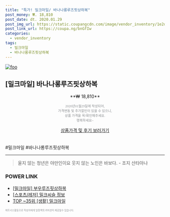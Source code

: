 ```yaml
--- 
title: "특가! 밀크마일/ 바나나롱루즈핏상하복" 
post_money: ₩. 18,810 
post_date: dt. 2020.01.29 
post_img_url: https://static.coupangcdn.com/image/vendor_inventory/1e2d/14fd0f6441a0b907e0426a91ae6aabcf5872f5c1887a2c4baa7458f93e77.jpg 
post_link_url: https://coupa.ng/bnGfIw 
categories: 
  - vendor_inventory 
tags: 
  - 밀크마일 
  - 바나나롱루즈핏상하복 
--- 
```

[![foo](https://static.coupangcdn.com/image/vendor_inventory/1e2d/14fd0f6441a0b907e0426a91ae6aabcf5872f5c1887a2c4baa7458f93e77.jpg)](https://coupa.ng/bnGfIw) 

## [밀크마일] 바나나롱루즈핏상하복 
<p style="text-align: center;">**₩ 18,810**</p> 
<p style="text-align: center;"><span style="color: #898c8f; font-family: Georgia,Times,serif; font-size: 0.75em;">2020년01월29일에 작성되어, <br>가격변동 및 추가할인이 있을 수 있으니,<br> 상품 가격을 꼭!확인해주세요.<br>행복하세요~</span> 
</p>	 
<div markdown="0" style="text-align: center;"><a href="https://coupa.ng/bnGfIw" class="btn btn--success">상품가격 및 후기 보러가기</a></div> 
<br><br> 
  #밀크마일 #바나나롱루즈핏상하복 
<hr> 

> 울지 않는 청년은 야만인이요 웃지 않는 노인은 바보다. - 조지 산타아나 


### POWER LINK

* <a href="https://blog.naver.com/fasyy4321/221788464891" target="_blank">[밀크마일] 부우루즈핏상하복</a>
* <a href="https://blog.naver.com/sakai111/221757651468" target="_blank"> [스포츠/레저] 밀크씨슬 정보 </a>
* <a href="https://blog.naver.com/an0733/221788208652" target="_blank"> TOP ~35위 [생활] 밀크마일</a>

<span style="color: #898c8f; font-family: Georgia,Times,serif; font-size: 0.55em;">파트너스활동으로 작성자에게 일정액의 커미션이 제공될수 있습니다.</span> 

